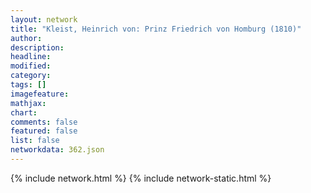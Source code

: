 ```yaml
---
layout: network
title: "Kleist, Heinrich von: Prinz Friedrich von Homburg (1810)"
author:
description:
headline:
modified:
category:
tags: []
imagefeature: 
mathjax: 
chart: 
comments: false
featured: false
list: false
networkdata: 362.json
---
```

{% include network.html %}
{% include network-static.html %}
